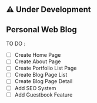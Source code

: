 ⚠ Under Development
---
Personal Web Blog
---
TO DO :
- [ ] Create Home Page
- [ ] Create About Page
- [ ] Create Portfolio List Page
- [ ] Create Blog Page List
- [ ] Create Blog Page Detail
- [ ] Add SEO System
- [ ] Add Guestbook Feature
